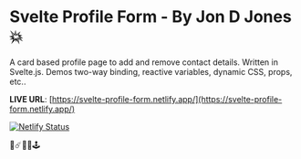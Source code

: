 # Svelte Profile Form - By Jon D Jones 💥

A card based profile page to add and remove contact details.  Written in Svelte.js.  Demos two-way binding, reactive variables, dynamic CSS, props, etc.. 

**LIVE URL**: [https://svelte-profile-form.netlify.app/](https://svelte-profile-form.netlify.app/)

[![Netlify Status](https://api.netlify.com/api/v1/badges/e7df1a42-2ae9-40a9-8c49-f05cedabda9f/deploy-status)](https://app.netlify.com/sites/svelte-profile-form/deploys)

👾☄️👻👺🕹️
